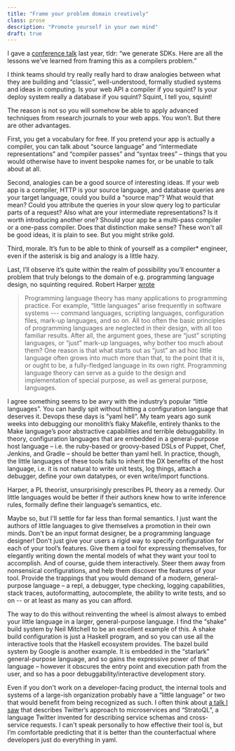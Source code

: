 ```yaml
---
title: "Frame your problem domain creatively"
class: prose
description: "Promote yourself in your own mind"
draft: true
---
```


I gave a [conference talk](https://thestrangeloop.com/2021/artisanal-machine-generated-api-libraries.html) last year, tldr: “we generate SDKs. Here are all the lessons we’ve learned from framing this as a compilers problem.”

I think teams should try really really hard to draw analogies between what they are building and “classic”, well-understood, formally studied systems and ideas in computing. Is your web API a compiler if you squint? Is your deploy system really a database if you squint? Squint, I tell you, squint!

The reason is not so you will somehow be able to apply advanced techniques from research journals to your web apps. You won’t. But there are other advantages.

First, you get a vocabulary for free. If you pretend your app is actually a compiler, you can talk about “source language” and “intermediate representations” and “compiler passes” and “syntax trees” – things that you would otherwise have to invent bespoke names for, or be unable to talk about at all. 

Second, analogies can be a good source of interesting ideas. If your web app is a compiler, HTTP is your source language, and database queries are your target language, could you build a “source map”? What would that mean? Could you attribute the queries in your slow query log to particular parts of a request? Also what are your intermediate representations? Is it worth introducing another one? Should your app be a multi-pass compiler or a one-pass compiler. Does that distinction make sense? These won't all be good ideas, it is plain to see. But you might strike gold.

Third, morale. It’s fun to be able to think of yourself as a compiler* engineer, even if the asterisk is big and analogy is a little hazy.

Last, I’ll observe it’s quite within the realm of possibility you’ll encounter a problem that truly belongs to the domain of e.g. programming language design, no squinting required. Robert Harper [wrote](https://www.andrew.cmu.edu/course/15-312/phil.html)

> Programming language theory has many applications to programming practice. For example, “little languages” arise frequently in software systems --- command languages, scripting languages, configuration files, mark-up languages, and so on. All too often the basic principles of programming languages are neglected in their design, with all too familiar results. After all, the argument goes, these are “just” scripting languages, or “just” mark-up languages, why bother too much about them? One reason is that what starts out as “just” an ad hoc little language often grows into much more than that, to the point that it is, or ought to be, a fully-fledged language in its own right. Programming language theory can serve as a guide to the design and implementation of special purpose, as well as general purpose, languages. 

I agree something seems to be awry with the industry’s popular “little languages”. You can hardly spit without hitting a configuration language that deserves it. Devops these days is “yaml hell”. My team years ago sunk weeks into debugging our monolith’s flaky Makefile, entirely thanks to the Make language’s poor abstractive capabilities and terrible debuggability. In theory, configuration languages that are embedded in a general-purpose host language – i.e. the ruby-based or groovy-based DSLs of Puppet, Chef, Jenkins, and Gradle – should be better than yaml hell. In practice, though, the little languages of these tools fails to inherit the DX benefits of the host language, i.e. it is not natural to write unit tests, log things, attach a debugger, define your own datatypes, or even write/import functions.

Harper, a PL theorist, unsurprisingly prescribes PL theory as a remedy. Our little languages would be better if their authors knew how to write inference rules, formally define their language’s semantics, etc. 

Maybe so, but I'll settle for far less than formal semantics. I just want the authors of little languages to give themselves a promotion in their own minds. Don't be an input format designer, be a programming language designer! Don't just give your users a rigid way to specify configuration for each of your tool’s features. Give them a tool for expressing themselves, for elegantly writing down the mental models of what they want your tool to accomplish.  And of course, guide them interactively. Steer them away from nonsensical configurations, and help them discover the features of your tool. Provide the trappings that you would demand of a modern, general-purpose language –
a repl, a debugger, type checking, logging capabilities, stack traces, autoformatting, autocomplete, the ability to write tests, and so on -- or at least as many as you can afford. 

The way to do this without reinventing the wheel is almost always to embed your little language in a larger, general-purpose language. I find the “shake” build system by Neil Mitchell to be an excellent example of this. A shake build configuration is just a Haskell program, and so you can use all the interactive tools that the Haskell ecosystem provides. The bazel build system by Google is another example. It is embedded in the “starlark” general-purpose language, and so gains the expressive power of that language – however it obscures the entry point and execution path from the user, and so has a poor debuggability/interactive development story.

Even if you don't work on a developer-facing product, the internal tools and systems of a large-ish organization probably have a “little language” or two that would benefit from being recognized as such. I often think about [a talk I saw](https://thestrangeloop.com/2018/leverage-vs-autonomy-in-a-large-software-system.html) that describes Twitter’s approach to microservices and “StratoQL”, a language Twitter invented for describing service schemas and cross-service requests. I can't speak personally to how effective their tool is, but I’m comfortable predicting that it is better than the counterfactual where developers just do everything in yaml.
